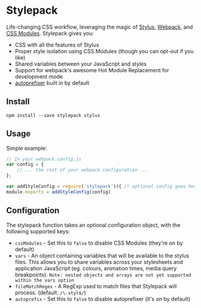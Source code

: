 # Stylepack

Life-changing CSS workflow, leveraging the magic of [Stylus](https://learnboost.github.io/stylus/),
[Webpack](http://webpack.github.io), and [CSS Modules](https://github.com/css-modules/css-modules).
Stylepack gives you:

* CSS with all the features of Stylus
* Proper style isolation using CSS Modules (though you can opt-out if you like)
* Shared variables between your JavaScript and styles
* Support for webpack's awesome Hot Module Replacement for development mode
* [autoprefixer](https://github.com/postcss/autoprefixer) built in by default

## Install

`npm install --save stylepack stylus`


## Usage

Simple example:

```js
// In your webpack.config.js
var config = {
    // ... the rest of your webpack configuration ...
};

var addStyleConfig = require('stylepack')({ /* optional config goes here */ })
module.exports = addStyleConfig(config)
```


## Configuration

The stylepack function takes an optional configuration object, with the following
supported keys:

* `cssModules` - Set this to `false` to disable CSS Modules (they're on by default)
* `vars` - An object containing variables that will be available to the stylus files.
  This allows you to share variables across your stylesheets and application
  JavaScript (eg. colours, animation times, media query breakpoints).
  ```Note: nested objects and arrays are not yet supported within the vars option```
* `fileMatchRegex` - A RegExp used to match files that Stylepack will process.
  (default: `/\.styl$/`)
* `autoprefix` - Set this to `false` to disable autoprefixer (it's on by default)
